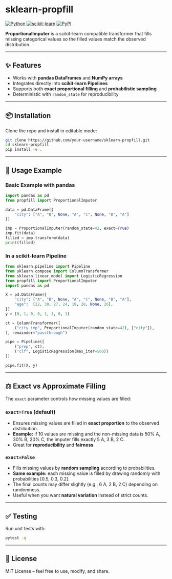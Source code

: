 # sklearn-propfill

[![Python](https://img.shields.io/badge/python-3.9%2B-blue)]()
[![scikit-learn](https://img.shields.io/badge/scikit--learn-compatible-green)]()
[![PyPI](https://img.shields.io/pypi/v/sklearn-propfill.svg)]()

**ProportionalImputer** is a scikit-learn compatible transformer that fills missing categorical values so the filled values match the observed distribution.

---

## ✨ Features

- Works with **pandas DataFrames** and **NumPy arrays**  
- Integrates directly into **scikit-learn Pipelines**  
- Supports both **exact proportional filling** and **probabilistic sampling**  
- Deterministic with `random_state` for reproducibility  

---

## 📦 Installation

Clone the repo and install in editable mode:

```bash
git clone https://github.com/your-username/sklearn-propfill.git
cd sklearn-propfill
pip install -e .
```

---

## 🚀 Usage Example

### Basic Example with pandas

```python
import pandas as pd
from propfill import ProportionalImputer

data = pd.DataFrame({
    "city": ["A", "B", None, "A", "C", None, "B", "A"]
})

imp = ProportionalImputer(random_state=42, exact=True)
imp.fit(data)
filled = imp.transform(data)
print(filled)
```

### In a scikit-learn Pipeline

```python
from sklearn.pipeline import Pipeline
from sklearn.compose import ColumnTransformer
from sklearn.linear_model import LogisticRegression
from propfill import ProportionalImputer
import pandas as pd

X = pd.DataFrame({
    "city": ["A", "B", None, "A", "C", None, "B", "A"],
    "age":  [22, 30, 27, 24, 19, 28, None, 26],
})
y = [0, 1, 0, 0, 1, 1, 0, 1]

ct = ColumnTransformer([
    ("city_imp", ProportionalImputer(random_state=42), ["city"]),
], remainder="passthrough")

pipe = Pipeline([
    ("prep", ct),
    ("clf", LogisticRegression(max_iter=500))
])

pipe.fit(X, y)
```

---

## ⚖️ Exact vs Approximate Filling

The `exact` parameter controls how missing values are filled:

### `exact=True` (default)
- Ensures missing values are filled in **exact proportion** to the observed distribution.
- **Example:** if 10 values are missing and the non-missing data is 50% A, 30% B, 20% C, the imputer fills exactly 5 A, 3 B, 2 C.
- Great for **reproducibility** and **fairness**.

### `exact=False`
- Fills missing values by **random sampling** according to probabilities.
- **Same example:** each missing value is filled by drawing randomly with probabilities [0.5, 0.3, 0.2].
- The final counts may differ slightly (e.g., 6 A, 2 B, 2 C) depending on randomness.
- Useful when you want **natural variation** instead of strict counts.

---

## ✅ Testing

Run unit tests with:

```bash
pytest -q
```

---

## 📜 License

MIT License – feel free to use, modify, and share.